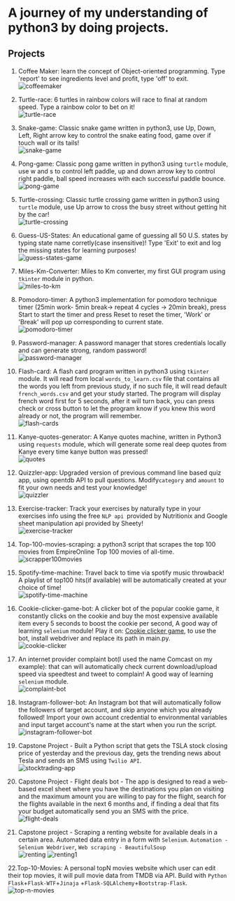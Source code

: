# A journey of my understanding of python3 by doing projects.


## Projects

####
1. Coffee Maker: learn the concept of Object-oriented programming. Type 'report' to see ingredients level and profit, type 'off' to exit.                                                                                                                                                                                                                             
   ![coffeemaker](https://github.com/andreivln/python3-projects/blob/main/Coffe-maker/coffee-maker.gif)


2. Turtle-race: 6 turtles in rainbow colors will race to final at random speed. Type a rainbow color to bet on it!                                                                                                                                                                                                                                                      
   ![turtle-race](https://github.com/andreivln/python3-projects/blob/main/Turtle-race/turtle-race.gif)
   
3. Snake-game: Classic snake game written in python3, use Up, Down, Left, Right arrow key to control the snake eating food, game over if touch wall or its tails!                                                                                                                                                                                                         
   ![snake-game](https://github.com/andreivln/python3-projects/blob/main/Snake-game/snake.gif)

4. Pong-game: Classic pong game written in python3 using `turtle` module, use w and s to control left paddle, up and down arrow key to control right paddle, ball speed increases with each successful paddle bounce.                                                                                                                                                                                 
   ![pong-game](https://github.com/andreivln/python3-projects/blob/main/Arcade-game-pong/pong-game.gif)

5. Turtle-crossing: Classic turtle crossing game written in python3 using `turtle` module, use Up arrow to cross the busy street without getting hit by the car!                                                                                                                                                                                                                          
   ![turtle-crossing](https://github.com/andreivln/python3-projects/blob/main/Turtle-crossing/turtle-crossing.gif)

6. Guess-US-States: An educational game of guessing all 50 U.S. states by typing state name corretly(case insensitive)!  Type 'Exit' to exit and log the missing states for learning purposes!                                                                                                                                                                                            
   ![guess-states-game](https://github.com/andreivln/python3-projects/blob/main/US-states-game/us-states-guess.gif)

7. Miles-Km-Converter: Miles to Km converter, my first GUI program using `tkinter` module in python.                                                                                                                                                                                                                                                                                            
   ![miles-to-km](https://github.com/andreivln/python3-projects/blob/main/Miles-to-KM-converter/miles-km-converter.gif)

8. Pomodoro-timer: A python3 implementation for pomodoro technique timer (25min work- 5min break-> repeat 4 cycles -> 20min break), press Start to start the timer and press Reset to reset the timer, 'Work' or 'Break' will pop up corresponding to current state.                                                                                                                                                                                                                                                                                                                                                  
   ![pomodoro-timer](https://github.com/andreivln/python3-projects/blob/main/Pomodoro-timer/pomodora-technique-timer.gif)

9. Password-manager: A password manager that stores credentials locally and can generate strong, random password!                                                                                                                                                                                                                                                                  
   ![password-manager](https://github.com/andreivln/python3-projects/blob/main/Password-manager/password-manager.gif)

10. Flash-card: A flash card program written in python3 using `tkinter` module. It will read from local `words_to_learn.csv` file that contains all the words you left from previous study, if no such file, it will read default `french_words.csv` and get your study started. The program will display french word first for 5 seconds, after it will turn back, you can press check or cross button to let the program know if you knew this word already or not, the program will remember.                                                                                                                                                                                                                                                                                                                                        
    ![flash-cards](https://github.com/andreivln/python3-projects/blob/main/Flash-cards/flash-card.gif)

11. Kanye-quotes-generator: A Kanye quotes machine, written in Python3 using `requests` module, which will generate some real deep quotes from Kanye every time kanye button was pressed!                                                                                                                                                                              
    ![quotes](https://github.com/andreivln/python3-projects/blob/main/Kanye-quotes/quotes.gif)

                                                                                                             
12. Quizzler-app: Upgraded version of previous command line based quiz app, using opentdb API to pull questions. Modify`category` and `amount` to fit your own needs and test your knowledge!                                                                                                                                                                      
    ![quizzler](https://github.com/andreivln/python3-projects/blob/main/Quizzler-app/quizzler-app.gif)

13. Exercise-tracker: Track your exercises by naturally type in your exercises info using the free `NLP api `provided by Nutritionix and Google sheet manipulation api provided by Sheety!                                                                                                                                                                         
    ![exercise-tracker](https://github.com/andreivln/python3-projects/blob/main/Exercise-tracker/exercise-tracker.gif)

14. Top-100-movies-scraping: a python3 script that scrapes the top 100 movies from EmpireOnline Top 100 movies of all-time.                                                                                                                                                                                                                                      
    ![scrapper100movies](https://github.com/andreivln/python3-projects/blob/main/top100-movie-scrapper/top100-movies-scrape.gif)

15. Spotify-time-machine: Travel back to time via spotify music throwback! A playlist of top100 hits(if available) will be automatically created at your choice of time!                                                                                                                                                                                                                
    ![spotify-time-machine](https://github.com/andreivln/python3-projects/blob/main/Spotify-time-machine/spotify-time-machine.gif)

16. Cookie-clicker-game-bot: A clicker bot of the popular cookie game, it constantly clicks on the cookie and buy the most expensive available item every 5 seconds to boost the cookie per second, A good way of learning `selenium` module! Play it on: [Cookie clicker game](http://orteil.dashnet.org/experiments/cookie/), to use the bot, install webdriver and replace its path in main.py.                                                                                                                                                                                                       
    ![cookie-clicker](https://github.com/andreivln/python3-projects/blob/main/Cookie-clicker/cookie-clicker.gif)

17. An internet provider complaint bot(I used the name Comcast on my example): that can will automatically check current download/upload speed via speedtest and tweet to complain! A good way of learning `selenium` module.                                                                                                                                                  
    ![complaint-bot](https://github.com/andreivln/python3-projects/blob/main/Internet-provider-complaint-bot/comcast-complaint-bot.png)

18. Instagram-follower-bot: An Instagram bot that will automatically follow the followers of target account, and skip anyone which you already followed! Import your own account credential to environmental variables and input target account's name at the start when you run the script.                                                                                                                                                                                                                                                                                                                    
    ![instagram-follower-bot](https://github.com/andreivln/python3-projects/blob/main/Instagram-follower-bot/instagram-follower-bot.gif)

19. Capstone Project - Built a Python script that gets the TSLA stock closing price of yesterday and the previous day, gets the trending news about Tesla and sends an SMS using `Twilio API`.                                
    ![stocktrading-app](https://github.com/andreivln/python3-projects/blob/main/StockTrading-app/IMG_2314.jpeg)

20. Capstone Project - Flight deals bot - The app is designed to read a web-based excel sheet where you have the destinations you plan on visiting and the maximum amount you are willing to pay for the flight, search for the flights available in the next 6 months and, if finding a deal that fits your budget automatically send you an SMS with the price.                                                                                   
    ![flight-deals](https://github.com/andreivln/python3-projects/blob/main/flight-deals-alert/IMG_2317.jpeg)

21. Capstone project - Scraping a renting website for available deals in a certain area. Automated data entry in a form with `Selenium`. `Automation - Selenium Webdriver`, `Web scraping - BeautifulSoup`                        
    ![renting](https://github.com/andreivln/python3-projects/blob/main/Renting_research_project/renting1.gif)
    ![renting1](https://github.com/andreivln/python3-projects/blob/main/Renting_research_project/renting.png)

22.Top-10-Movies: A personal topN movies website which user can edit their top movies, it will pull movie data from TMDB via API. Build with `Python Flask`+`Flask-WTF`+`Jinaja` +`Flask-SQLAlchemy`+`Bootstrap-Flask`.
   ![top-n-movies](https://github.com/andreivln/python3-projects/blob/main/top-n-movies/top-movies.gif)
                                                                                


